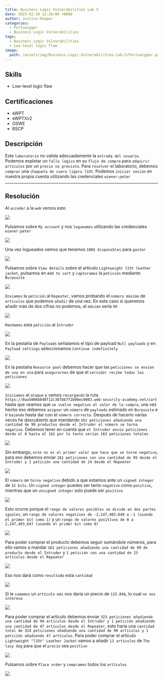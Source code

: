 ```yaml
---
title: Business Logic Vulnerabilities Lab 5
date: 2025-02-20 12:26:00 +0800
author: Justice-Reaper
categories:
  - Portswigger
  - Business Logic Vulnerabilities
tags:
  - Business Logic Vulnerabilities
  - Low-level logic flaw
image:
  path: /assets/img/Business-Logic-Vulnerabilities-Lab-5/Portswigger.png
---
```


## Skills

- Low-level logic flaw

## Certificaciones

- eWPT
- eWPTXv2
- OSWE
- BSCP
  
## Descripción

Este `laboratorio` no valida adecuadamente la `entrada del usuario`. Podemos explotar un `fallo lógico` en su `flujo de compra` para `adquirir artículos` por un `precio no previsto`. Para `resolver` el laboratorio, debemos `comprar` una `chaqueta de cuero ligera l33t`. Podemos `iniciar sesión` en nuestra propia cuenta utilizando las credenciales `wiener:peter`

---
## Resolución

Al `acceder` a la `web` vemos esto

![](/assets/img/Business-Logic-Vulnerabilities-Lab-5/image_1.png)

Pulsamos sobre `My account` y nos `logueamos` utilizando las credenciales `wiener:peter`

![](/assets/img/Business-Logic-Vulnerabilities-Lab-5/image_2.png)

Una vez logueados vemos que tenemos `100$ disponibles` para `gastar`

![](/assets/img/Business-Logic-Vulnerabilities-Lab-5/image_3.png)

Pulsamos sobre `View details` sobre el artículo `Lightweight l33t leather jacket`, pulsamos en `Add to cart` y `capturamos` la `petición` mediante `Burpsuite`

![](/assets/img/Business-Logic-Vulnerabilities-Lab-5/image_4.png)

`Enviamos` la `petición` al `Repeater`, vamos probando el `número máximo` de `artículos` que podemos `añadir` de una vez. En este caso si queremos añadir más de dos cifras no podemos, el `máximo` sería `99`

![](/assets/img/Business-Logic-Vulnerabilities-Lab-5/image_5.png)

`Mandamos` esta `petición` al `Intruder`

![](/assets/img/Business-Logic-Vulnerabilities-Lab-5/image_6.png)

En la pestaña de `Payloads` señalamos el tipo de payload `Null payloads` y en `Payload settings` seleccionamos `Continue indefinitely`

![](/assets/img/Business-Logic-Vulnerabilities-Lab-5/image_7.png)

En la pestaña `Resource pool` debemos hacer que las `peticiones se envíen de una en una` para `asegurarnos` de que el `servidor recibe todas las peticiones `

![](/assets/img/Business-Logic-Vulnerabilities-Lab-5/image_8.png)

`Iniciamos` el `ataque` y vamos `recargando` la ruta `https://0aa5006b048f12c387bb7f2b00ec0003.web-security-academy.net/cart` hasta que veamos que `se vuelve negativo el valor de la compra`, una vez hecho eso debemos `asignar` un `número` de `payloads` estimado en `Burpsuite` e ir `bajando` hasta dar con el `número correcto`. Después de hacerlo varias veces he descubierto que mandando `162 peticiones añadiendo una cantidad de 99 productos desde el Intruder el número se torna negativo`. Debemos tener en cuenta que `el Intruder envía peticiones desde el 0 hasta el 162 por lo tanto serían 163 peticiones totales`

![](/assets/img/Business-Logic-Vulnerabilities-Lab-5/image_9.png)

Sin embargo, `este no es el primer valor que hace que se torne negativo`, para eso debemos enviar `161 peticiones con una cantidad de 99 desde el Intruder y 1 petición una cantidad de 24 desde el Repeater`

![](/assets/img/Business-Logic-Vulnerabilities-Lab-5/image_10.png)

El `número` se `torna negativo` debido a que estamos ante un `signed integer` de `32 bits`. Un `signed integer` puedes ser tanto `negativo` como `positivo`, mientras que un `unsigned integer` solo puede ser `positivo`

![](/assets/img/Business-Logic-Vulnerabilities-Lab-5/image_11.png)

Esto ocurre porque el `rango de valores posibles se divide en dos partes iguales`, un `rango de valores negativos de -2,147,483,648 a -1 (usando el primer bit como 1)` y un `rango de valores positivos de 0 a 2,147,483,647 (usando el primer bit como 0)`

![](/assets/img/Business-Logic-Vulnerabilities-Lab-5/image_12.png)

Para poder comprar el producto debemos seguir sumándole números, para ello vamos a mandar `161 peticiones añadiendo una cantidad de 99 de producto desde el Intruder` y `1 petición con una cantidad de 23 artículos desde el Repeater`

![](/assets/img/Business-Logic-Vulnerabilities-Lab-5/image_13.png)

Eso nos dará como `resultado` esta `cantidad`

![](/assets/img/Business-Logic-Vulnerabilities-Lab-5/image_14.png)

Si le `sumamos` un `artículo más` nos daría un precio de `115.04$`, lo cual `no nos interesa`

![](/assets/img/Business-Logic-Vulnerabilities-Lab-5/image_15.png)

Para poder comprar el artículo debemos enviar `323 peticiones añadiendo una cantidad de 99 artículos desde el Intruder y 1 petición añadiendo una cantidad de 47 artículos desde el Repeater`, esto haría una `cantidad total de 324 peticiones añadiendo una cantidad de 99 artículos y 1 petición añadiendo 47 artículos`. Para poder comprar el artículo `Lightweight "l33t" Leather Jacket` vamos a añadir `13 artículos` de `The lazy dog` para que el `precio` sea `positivo`

![](/assets/img/Business-Logic-Vulnerabilities-Lab-5/image_16.png)

Pulsamos sobre `Place order` y `compramos` todos los `artículos`

![](/assets/img/Business-Logic-Vulnerabilities-Lab-5/image_17.png)
